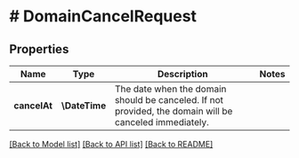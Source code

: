 # # DomainCancelRequest

## Properties

Name | Type | Description | Notes
------------ | ------------- | ------------- | -------------
**cancelAt** | **\DateTime** | The date when the domain should be canceled. If not provided, the domain will be canceled immediately. |

[[Back to Model list]](../../README.md#models) [[Back to API list]](../../README.md#endpoints) [[Back to README]](../../README.md)

